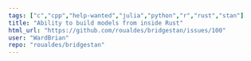 ```yaml
---
tags: ["c","cpp","help-wanted","julia","python","r","rust","stan"]
title: "Ability to build models from inside Rust"
html_url: "https://github.com/roualdes/bridgestan/issues/100"
user: "WardBrian"
repo: "roualdes/bridgestan"
---
```


